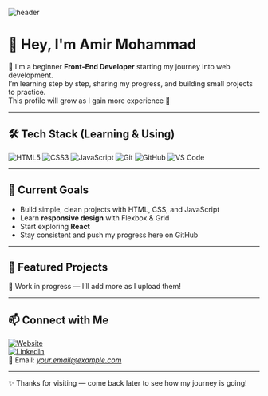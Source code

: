 ![header](https://capsule-render.vercel.app/api?type=waving&color=0:00c6ff,100:0072ff&height=200&section=header&text=Amir%20Mohammad%20%7C%20Front-End%20Learner&fontSize=30&fontColor=ffffff)
# 👋 Hey, I'm Amir Mohammad  

🌱 I'm a beginner **Front-End Developer** starting my journey into web development.  
I’m learning step by step, sharing my progress, and building small projects to practice.  
This profile will grow as I gain more experience 🚀  

---

## 🛠 Tech Stack (Learning & Using)
![HTML5](https://img.shields.io/badge/-HTML5-E34F26?style=flat&logo=html5&logoColor=white)
![CSS3](https://img.shields.io/badge/-CSS3-1572B6?style=flat&logo=css3&logoColor=white)
![JavaScript](https://img.shields.io/badge/-JavaScript-F7DF1E?style=flat&logo=javascript&logoColor=black)
![Git](https://img.shields.io/badge/-Git-F05032?style=flat&logo=git&logoColor=white)
![GitHub](https://img.shields.io/badge/-GitHub-181717?style=flat&logo=github&logoColor=white)
![VS Code](https://img.shields.io/badge/-VS%20Code-007ACC?style=flat&logo=visual-studio-code&logoColor=white)

---

## 🎯 Current Goals
- Build simple, clean projects with HTML, CSS, and JavaScript  
- Learn **responsive design** with Flexbox & Grid  
- Start exploring **React**  
- Stay consistent and push my progress here on GitHub  

---

## 📌 Featured Projects
🚧 Work in progress — I’ll add more as I upload them!  

---

## 📫 Connect with Me
[![Website](https://img.shields.io/badge/-Website-000000?style=flat&logo=google-chrome&logoColor=white)](http://amirmohammad-dev.ir)  
[![LinkedIn](https://img.shields.io/badge/-LinkedIn-0A66C2?style=flat&logo=linkedin&logoColor=white)](https://linkedin.com)  
📧 Email: *your.email@example.com*  

---

✨ Thanks for visiting — come back later to see how my journey is going!
